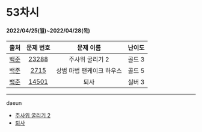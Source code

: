 # 53차시
#### 2022/04/25(월)~2022/04/28(목)

|               출처               |                   문제 번호                    |     문제 이름      | 난이도 |
| :------------------------------: | :--------------------------------------------: | :----------------: | :----: |
| [백준](https://www.acmicpc.net/) | [23288](https://www.acmicpc.net/problem/23288) | 주사위 굴리기 2 | 골드 3 |
| [백준](https://www.acmicpc.net/) | [2715](https://www.acmicpc.net/problem/2715) | 상범 마법 팬케이크 하우스 | 골드 5 |
| [백준](https://www.acmicpc.net/) | [14501](https://www.acmicpc.net/problem/14501) | 퇴사 | 실버 3 |


---
daeun
- [주사위 굴리기 2](https://www.notion.so/hoonycode/2-e8ae8f02594a4ca59286b4291b3a77bf)
- [퇴사](https://www.notion.so/hoonycode/6ceafde444c5488db6eb1c3ed70fb4c6)
